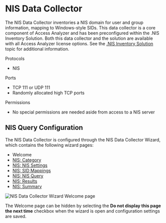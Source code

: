 # NIS Data Collector

The NIS Data Collector inventories a NIS domain for user and group information, mapping to
Windows-style SIDs. This data collector is a core component of Access Analyzer and has been
preconfigured within the .NIS Inventory Solution. Both this data collector and the solution are
available with all Access Analyzer license options. See the
[.NIS Inventory Solution](/docs/accessanalyzer/12.0/solutions/nisinventory/overview.md) topic for additional
information.

Protocols

- NIS

Ports

- TCP 111 or UDP 111
- Randomly allocated high TCP ports

Permissions

- No special permissions are needed aside from access to a NIS server

## NIS Query Configuration

The NIS Data Collector is configured through the NIS Data Collector Wizard, which contains the
following wizard pages:

- Welcome
- [NIS: Category](/docs/accessanalyzer/12.0/admin/datacollector/nis/category.md)
- [NIS: NIS Settings](/docs/accessanalyzer/12.0/admin/datacollector/nis/settings.md)
- [NIS: SID Mappings](/docs/accessanalyzer/12.0/admin/datacollector/nis/sidmappings.md)
- [NIS: NIS Query](/docs/accessanalyzer/12.0/admin/datacollector/nis/query.md)
- [NIS: Results](/docs/accessanalyzer/12.0/admin/datacollector/nis/results.md)
- [NIS: Summary](/docs/accessanalyzer/12.0/admin/datacollector/nis/summary.md)

![NIS Data Collector Wizard Welcome page](/img/product_docs/activitymonitor/activitymonitor/install/welcome.webp)

The Welcome page can be hidden by selecting the **Do not display this page the next time** checkbox
when the wizard is open and configuration settings are saved.
